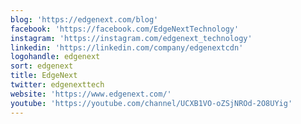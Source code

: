 ```yaml
---
blog: 'https://edgenext.com/blog'
facebook: 'https://facebook.com/EdgeNextTechnology'
instagram: 'https://instagram.com/edgenext_technology'
linkedin: 'https://linkedin.com/company/edgenextcdn'
logohandle: edgenext
sort: edgenext
title: EdgeNext
twitter: edgenexttech
website: 'https://www.edgenext.com/'
youtube: 'https://youtube.com/channel/UCXB1VO-oZSjNROd-2O8UYig'
---
```

